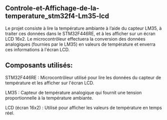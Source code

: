 ## Controle-et-Affichage-de-la-temperature_stm32f4-Lm35-lcd

Le projet consiste à lire la température ambiante à l’aide du capteur LM35, à traiter ces données dans le STM32F446RE, et à les afficher sur un écran LCD 16x2. Le microcontrôleur effectuera la conversion des données analogiques (fournies par le LM35) en valeurs de température et enverra ces informations à l'écran LCD. 

## Composants utilisés:

STM32F446RE : Microcontrôleur utilisé pour lire les données du capteur de température et les afficher sur l'écran LCD.

LM35 : Capteur de température analogique qui fournit une tension proportionnelle à la température ambiante.

LCD (écran 16x2) : Utilisé pour afficher les valeurs de température en temps réel.
